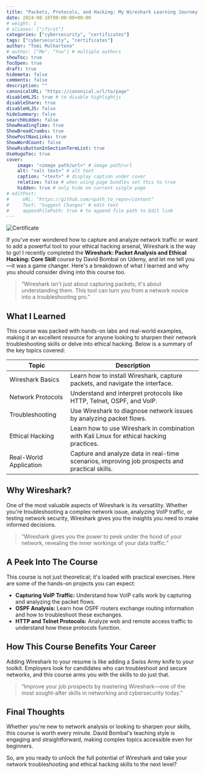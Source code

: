 ```yaml
---
title: "Packets, Protocols, and Hacking: My Wireshark Learning Journey with David Bombal on Udemy"
date: 2024-08-10T00:00:00+00:00
# weight: 1
# aliases: ["/first"]
categories: ["cybersecurity", "certificates"]
tags: ["cybersecurity", "certificates"]
author: "Tomi Mulhartono"
# author: ["Me", "You"] # multiple authors
showToc: true
TocOpen: true
draft: true
hidemeta: false
comments: false
description: ""
canonicalURL: "https://canonical.url/to/page"
disableHLJS: true # to disable highlightjs
disableShare: true
disableHLJS: false
hideSummary: false
searchHidden: false
ShowReadingTime: true
ShowBreadCrumbs: true
ShowPostNavLinks: true
ShowWordCount: false
ShowRssButtonInSectionTermList: true
UseHugoToc: true
cover:
    image: "<image path/url>" # image path/url
    alt: "<alt text>" # alt text
    caption: "<text>" # display caption under cover
    relative: false # when using page bundles set this to true
    hidden: true # only hide on current single page
# editPost:
#     URL: "https://github.com/<path_to_repo>/content"
#     Text: "Suggest Changes" # edit text
#     appendFilePath: true # to append file path to Edit link
---
```


![Certificate](/images/wireshark-packet-analysis-and-ethical-hacking-core-skills.jpg)

If you've ever wondered how to capture and analyze network traffic or want to add a powerful tool to your ethical hacking arsenal, Wireshark is the way to go! I recently completed the **Wireshark: Packet Analysis and Ethical Hacking: Core Skill** course by David Bombal on Udemy, and let me tell you—it was a game changer. Here's a breakdown of what I learned and why you should consider diving into this course too.

>“Wireshark isn't just about capturing packets; it's about understanding them. This tool can turn you from a network novice into a troubleshooting pro.”

## What I Learned

This course was packed with hands-on labs and real-world examples, making it an excellent resource for anyone looking to sharpen their network troubleshooting skills or delve into ethical hacking. Below is a summary of the key topics covered:

| Topic | Description |
| --- | --- |
| Wireshark Basics | Learn how to install Wireshark, capture packets, and navigate the interface. |
| Network Protocols | Understand and interpret protocols like HTTP, Telnet, OSPF, and VoIP. |
| Troubleshooting | Use Wireshark to diagnose network issues by analyzing packet flows. |
| Ethical Hacking | Learn how to use Wireshark in combination with Kali Linux for ethical hacking practices. |
| Real-World Application | Capture and analyze data in real-time scenarios, improving job prospects and practical skills. |

## Why Wireshark?

One of the most valuable aspects of Wireshark is its versatility. Whether you're troubleshooting a complex network issue, analyzing VoIP traffic, or testing network security, Wireshark gives you the insights you need to make informed decisions.

>“Wireshark gives you the power to peek under the hood of your network, revealing the inner workings of your data traffic.”

## A Peek Into The Course

This course is not just theoretical; it's loaded with practical exercises. Here are some of the hands-on projects you can expect:

- **Capturing VoIP Traffic:** Understand how VoIP calls work by capturing and analyzing the packet flows.
- **OSPF Analysis:** Learn how OSPF routers exchange routing information and how to troubleshoot these exchanges.
- **HTTP and Telnet Protocols:** Analyze web and remote access traffic to understand how these protocols function.

## How This Course Benefits Your Career

Adding Wireshark to your resume is like adding a Swiss Army knife to your toolkit. Employers look for candidates who can troubleshoot and secure networks, and this course arms you with the skills to do just that.

>“Improve your job prospects by mastering Wireshark—one of the most sought-after skills in networking and cybersecurity today.”

## Final Thoughts

Whether you're new to network analysis or looking to sharpen your skills, this course is worth every minute. David Bombal's teaching style is engaging and straightforward, making complex topics accessible even for beginners.

So, are you ready to unlock the full potential of Wireshark and take your network troubleshooting and ethical hacking skills to the next level?